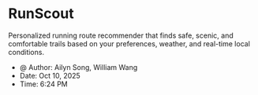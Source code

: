 # RunScout
Personalized running route recommender that finds safe, scenic, and comfortable trails based on your preferences, weather, and real-time local conditions.
- @ Author: Ailyn Song, William Wang
- Date: Oct 10, 2025
- Time: 6:24 PM